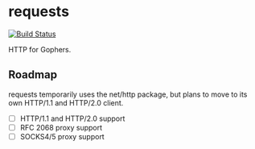 # requests

[![Build Status](https://travis-ci.org/pkg/requests.svg?branch=master)](https://travis-ci.org/pkg/requests)

HTTP for Gophers.

## Roadmap

requests temporarily uses the net/http package, but plans to move to its own HTTP/1.1 and HTTP/2.0 client.

 * [ ] HTTP/1.1 and HTTP/2.0 support
 * [ ] RFC 2068 proxy support
 * [ ] SOCKS4/5 proxy support
